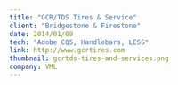 ```yaml
---
title: "GCR/TDS Tires & Service"
client: "Bridgestone & Firestone"
date: 2014/01/09
tech: "Adobe CQ5, Handlebars, LESS"
link: http://www.gcrtires.com
thumbnail: gcrtds-tires-and-services.png
company: VML
---
```

